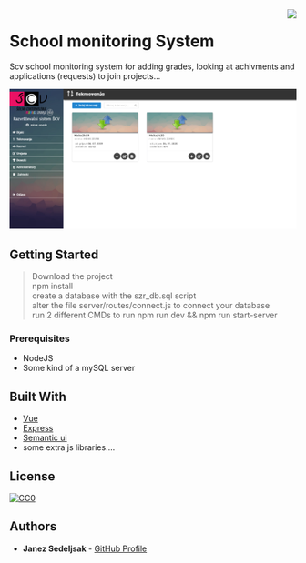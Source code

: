 <img src="https://github.com/matiassingers/awesome-readme/blob/master/icon.png" align="right" />

# School monitoring System

Scv school monitoring system for adding grades, looking at achivments and applications (requests) to join projects...

![alt text](https://github.com/JanezSedeljsak/scv-sms/blob/master/site.png)

## Getting Started

> Download the project<br/>
> npm install<br/>
> create a database with the szr_db.sql script<br/>
> alter the file server/routes/connect.js to connect your database<br/>
> run 2 different CMDs to run npm run dev && npm run start-server <br/>

### Prerequisites

* NodeJS 
* Some kind of a mySQL server

## Built With
* [Vue](https://www.npmjs.com/package/vue)
* [Express](https://www.npmjs.com/package/express)
* [Semantic ui](https://semantic-ui.com)
* some extra js libraries....

## License

[![CC0](https://licensebuttons.net/p/zero/1.0/88x31.png)](https://creativecommons.org/publicdomain/zero/1.0/)

## Authors

* **Janez Sedeljsak** - [GitHub Profile](https://github.com/JanezSedeljsak)

